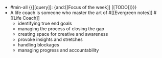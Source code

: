 - #min-all {{[[query]]: {and:[[Focus of the week]] [[TODO]]}}}
- A life coach is someone who master the art of #[[Evergreen notes]] #[[Life Coach]]
    - identifying true end goals
    - managing the process of closing the gap
    - creating space for creative and awareness
    - provoke insights and stretches
    - handling blockages
    - managing progress and accountability
